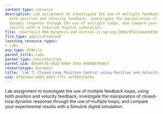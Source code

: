 ```yaml
---
content_type: resource
description: Lab assignment to investigate the use of multiple feedback loops, using
  both position and velocity feedback, investigate the manipulation of closed-loop
  dynamic response through the use of multiple loops, and compare your experimental
  results with a Simulink digital simulation.
file: /courses/2-004-dynamics-and-control-ii-spring-2008/df42c4aeeb83b913f7fc1ef8057cb76e_lab7.pdf
file_type: application/pdf
learning_resource_types:
- Labs
ocw_type: OCWFile
parent_title: Labs
parent_type: CourseSection
parent_uid: 8be49c35-d622-84b9-3542-9b068070e01f
resourcetype: Document
title: 'Lab 7: Closed-Loop Position Control using Position and Velocity Feedback'
uid: df42c4ae-eb83-b913-f7fc-1ef8057cb76e
---
```

Lab assignment to investigate the use of multiple feedback loops, using both position and velocity feedback, investigate the manipulation of closed-loop dynamic response through the use of multiple loops, and compare your experimental results with a Simulink digital simulation.


